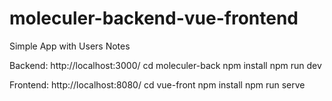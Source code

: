 # moleculer-backend-vue-frontend
Simple App with Users Notes

Backend: http://localhost:3000/
cd moleculer-back
npm install
npm run dev

Frontend: http://localhost:8080/
cd vue-front
npm install
npm run serve
